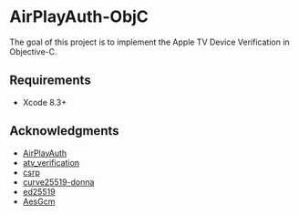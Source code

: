 # AirPlayAuth-ObjC
The goal of this project is to implement the Apple TV Device Verification in Objective-C.
## Requirements
- Xcode 8.3+
## Acknowledgments
- [AirPlayAuth](https://github.com/funtax/AirPlayAuth)
- [atv_verification](https://github.com/ejurgensen/atv_verification)
- [csrp](https://github.com/hoccer/csrp)
- [curve25519-donna](https://github.com/agl/curve25519-donna/tree/master)
- [ed25519](https://github.com/orlp/ed25519)
- [AesGcm](https://github.com/indisoluble/AesGcm)
